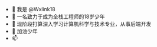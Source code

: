 - 👋 我是 @Wxlink18
- 👀 一名致力于成为全栈工程师的18岁少年
- 🌱 现阶段打算深入学习计算机科学与技术专业，从事后端开发
- 💞️ 加油少年
- 📫 

<!---
Wxlink18/Wxlink18 is a ✨ special ✨ repository because its `README.md` (this file) appears on your GitHub profile.
You can click the Preview link to take a look at your changes.
--->
